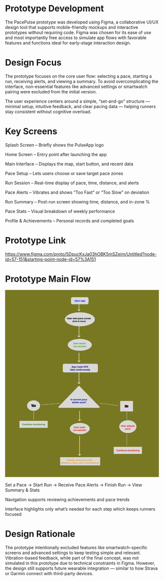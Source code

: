 # Prototype Development
The PacePulse prototype was developed using Figma, a collaborative UI/UX design tool that supports mobile-friendly mockups and interactive prototypes without requiring code. Figma was chosen for its ease of use and most importantly free access to simulate app flows with favorable features and functions ideal for early-stage interaction design.

# Design Focus
The prototype focuses on the core user flow: selecting a pace, starting a run, receiving alerts, and viewing a summary. To avoid overcomplicating the interface, non-essential features like advanced settings or smartwatch pairing were excluded from the initial version.

The user experience centers around a simple, “set-and-go” structure — minimal setup, intuitive feedback, and clear pacing data — helping runners stay consistent without cognitive overload.


# Key Screens
Splash Screen – Briefly shows the PulseApp logo

Home Screen – Entry point after launching the app

Main Interface – Displays the map, start button, and recent data

Pace Setup – Lets users choose or save target pace zones

Run Session – Real-time display of pace, time, distance, and alerts

Pace Alerts – Vibrates and shows “Too Fast” or “Too Slow” on deviation

Run Summary – Post-run screen showing time, distance, and in-zone %

Pace Stats – Visual breakdown of weekly performance

Profile & Achievements – Personal records and completed goals

# Prototype Link

https://www.figma.com/proto/5DpucKxJa03hOBK5mSZeim/Untitled?node-id=57-151&starting-point-node-id=57%3A151

# Prototype Main Flow

![Flow Diagram](../../Images/Flow.png)


Set a Pace → Start Run → Receive Pace Alerts → Finish Run → View Summary & Stats

Navigation supports reviewing achievements and pace trends

Interface highlights only what’s needed for each step which keeps runners focused

# Design Rationale
The prototype intentionally excluded features like smartwatch-specific screens and advanced settings to keep testing simple and relevant. Vibration-based feedback, while part of the final concept, was not simulated in this prototype due to technical constraints in Figma. However, the design still supports future wearable integration — similar to how Strava or Garmin connect with third-party devices.


